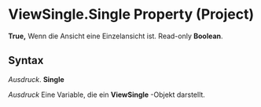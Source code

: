 
# ViewSingle.Single Property (Project)

 **True,** Wenn die Ansicht eine Einzelansicht ist. Read-only **Boolean**.


## Syntax

 _Ausdruck_. **Single**

 _Ausdruck_ Eine Variable, die ein **ViewSingle** -Objekt darstellt.

